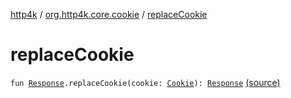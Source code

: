 [http4k](../index.md) / [org.http4k.core.cookie](index.md) / [replaceCookie](./replace-cookie.md)

# replaceCookie

`fun `[`Response`](../org.http4k.core/-response/index.md)`.replaceCookie(cookie: `[`Cookie`](-cookie/index.md)`): `[`Response`](../org.http4k.core/-response/index.md) [(source)](https://github.com/http4k/http4k/blob/master/http4k-core/src/main/kotlin/org/http4k/core/cookie/CookieExtensions.kt#L17)